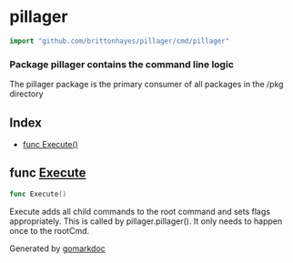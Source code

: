 <!-- Code generated by gomarkdoc. DO NOT EDIT -->

# pillager

```go
import "github.com/brittonhayes/pillager/cmd/pillager"
```

### Package pillager contains the command line logic

The pillager package is the primary consumer of all packages in the /pkg directory

## Index

- [func Execute()](<#func-execute>)


## func [Execute](<https://github.com/brittonhayes/pillager/blob/main/cmd/pillager/root.go#L36>)

```go
func Execute()
```

Execute adds all child commands to the root command and sets flags appropriately\. This is called by pillager\.pillager\(\)\. It only needs to happen once to the rootCmd\.



Generated by [gomarkdoc](<https://github.com/princjef/gomarkdoc>)
